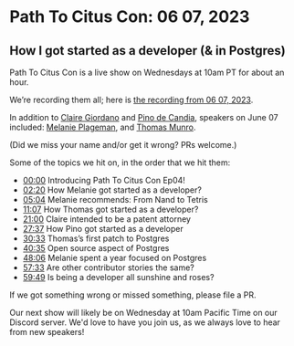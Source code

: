 # Path To Citus Con: 06 07, 2023 


## How I got started as a developer (& in Postgres)


Path To Citus Con is a live show on Wednesdays at 10am PT for about an hour.  

We’re recording them all; here is [the recording from 06 07, 2023](https://youtu.be/72OdrpZXjEg). 


In addition to [Claire Giordano](https://mastodon.social/@@clairegiordano) and [Pino de Candia](https://www.linkedin.com/in/pinodecandia/), speakers on June 07 included: 
[Melanie Plageman](https://twitter.com/melanieplageman), and [Thomas Munro](https://twitter.com/MengTangmu). 

(Did we miss your name and/or get it wrong? PRs welcome.) 

Some of the topics we hit on, in the order that we hit them: 

- [00:00](https://www.youtube.com/watch?v=72OdrpZXjEg&t=0s) Introducing Path To Citus Con Ep04! 
- [02:20](https://www.youtube.com/watch?v=72OdrpZXjEg&t=140s) How Melanie got started as a developer?
- [05:04](https://www.youtube.com/watch?v=72OdrpZXjEg&t=304s) Melanie recommends: From Nand to Tetris 
- [11:07](https://www.youtube.com/watch?v=72OdrpZXjEg&t=667s) How Thomas got started as a developer?
- [21:00](https://www.youtube.com/watch?v=72OdrpZXjEg&t=1260s) Claire intended to be a patent attorney
- [27:37](https://www.youtube.com/watch?v=72OdrpZXjEg&t=1657s) How Pino got started as a developer 
- [30:33](https://www.youtube.com/watch?v=72OdrpZXjEg&t=1833s) Thomas’s first patch to Postgres
- [40:35](https://www.youtube.com/watch?v=72OdrpZXjEg&t=2435s) Open source aspect of Postgres 
- [48:06](https://www.youtube.com/watch?v=72OdrpZXjEg&t=2886s) Melanie spent a year focused on Postgres 
- [57:33](https://www.youtube.com/watch?v=72OdrpZXjEg&t=3453s) Are other contributor stories the same?
- [59:49](https://www.youtube.com/watch?v=72OdrpZXjEg&t=3589s) Is being a developer all sunshine and roses? 

If we got something wrong or missed something, please file a PR. 

Our next show will likely be on Wednesday at 10am Pacific Time on our Discord server. 
We'd love to have you join us, as we always love to hear from new speakers! 
